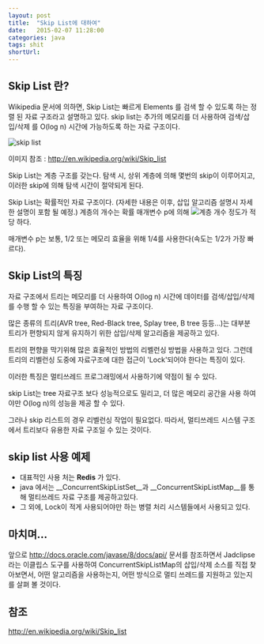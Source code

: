 ```yaml
---
layout: post
title:  "Skip List에 대하여"
date:   2015-02-07 11:28:00
categories: java
tags: shit
shortUrl: 
---
```


Skip List 란?
----------------

Wikipedia 문서에 의하면, Skip List는  빠르게 Elements 를 검색 할 수 있도록 하는 정렬 된 자료 구조라고 설명하고 있다.
skip list는 추가의 메모리를 더 사용하여 검색/삽입/삭제 를 O(log n) 시간에 가능하도록 하는 자료 구조이다.

![skip list](http://upload.wikimedia.org/wikipedia/commons/thumb/2/2c/Skip_list_add_element-en.gif/640px-Skip_list_add_element-en.gif)

이미지 참조 : http://en.wikipedia.org/wiki/Skip_list

Skip List는 계층 구조를 갖는다. 탐색 시, 상위 계층에 의해 몇번의 skip이 이루어지고, 이러한 skip에 의해 탐색 시간이 절약되게 된다.

Skip List는 확률적인 자료 구조이다. (자세한 내용은 이후, 삽입 알고리즘 설명시 자세한 설명이 포함 될 예정.) 계층의 개수는 확률 매개변수 p에 의해 ![계층 개수](http://upload.wikimedia.org/math/c/2/1/c215210fdc1c5b368ddfde3fd60a1c9a.png) 정도가 적당 하다.

매개변수 p는 보통, 1/2 또는 메모리 효율을 위해 1/4를 사용한다(속도는 1/2가 가장 빠르다).


Skip List의 특징
----------------

자료 구조에서 트리는 메모리를 더 사용하여 O(log n) 시간에 데이터를 검색/삽입/삭제를 수행 할 수 있는 특징을 부여하는 자료 구조이다.

많은 종류의 트리(AVR tree, Red-Black tree, Splay tree, B tree 등등...)는 대부분 트리가 편향되지 않게 유지하기 위한 삽입/삭제 알고리즘을 제공하고 있다.

트리의 편향을 막기위해 많은 효율적인 방법의 리벨런싱 방법을 사용하고 있다. 그런데 트리의 리벨런싱 도중에 자료구조에 대한 접근이 'Lock'되어야 한다는 특징이 있다. 

이러한 특징은 멀티쓰레드 프로그래밍에서 사용하기에 약점이 될 수 있다.

skip List는 tree 자료구조 보다 성능적으로도 밀리고, 더 많은 메모리 공간을 사용 하여야만 O(log n)의 성능을 제공 할 수 있다.

그러나 skip 리스트의 경우 리벨런싱 작업이 필요없다. 따라서, 멀티쓰레드 시스템 구조에서 트리보다 유용한 자료 구조일 수 있는 것이다.



skip list 사용 예제
----------------

* 대표적인 사용 처는 __Redis__ 가 있다. 
* java 에서는 __ConcurrentSkipListSet__과 __ConcurrentSkipListMap__를 통해 멀티쓰레드 자료 구조를 제공하고있다.
* 그 외에, Lock이 적게 사용되어야만 하는  병렬 처리 시스템들에서 사용되고 있다.


마치며...
----------------
앞으로 <http://docs.oracle.com/javase/8/docs/api/> 문서를 참조하면서 Jadclipse 라는 이클립스 도구를 사용하여 ConcurrentSkipListMap의 삽입/삭제 소스를 직접 찾아보면서, 어떤 알고리즘을 사용하는지, 어떤 방식으로 멀티 쓰레드를 지원하고 있는지를 살펴 볼 것이다.




참조
----------------
http://en.wikipedia.org/wiki/Skip_list

